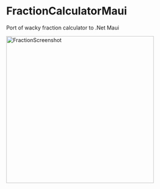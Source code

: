 # FractionCalculatorMaui
Port of wacky fraction calculator to .Net Maui  

<img width="392" alt="FractionScreenshot" src="https://user-images.githubusercontent.com/13157505/200608898-c120a32a-137f-4821-a8d2-a8c5f6d7d56e.png">
